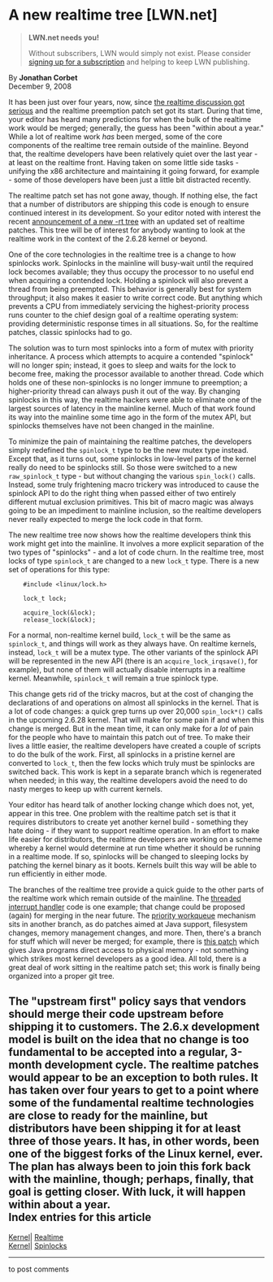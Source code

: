 # A new realtime tree [LWN.net]

> **LWN.net needs you!**
> 
> Without subscribers, LWN would simply not exist. Please consider [signing up for a subscription](/Promo/nst-nag2/subscribe) and helping to keep LWN publishing. 

By **Jonathan Corbet**  
December 9, 2008 

It has been just over four years, now, since [the realtime discussion got serious](http://lwn.net/Articles/106010/) and the realtime preemption patch set got its start. During that time, your editor has heard many predictions for when the bulk of the realtime work would be merged; generally, the guess has been "within about a year." While a lot of realtime work _has_ been merged, some of the core components of the realtime tree remain outside of the mainline. Beyond that, the realtime developers have been relatively quiet over the last year - at least on the realtime front. Having taken on some little side tasks - unifying the x86 architecture and maintaining it going forward, for example \- some of those developers have been just a little bit distracted recently. 

The realtime patch set has not gone away, though. If nothing else, the fact that a number of distributors are shipping this code is enough to ensure continued interest in its development. So your editor noted with interest the recent [announcement of a new -rt tree](http://lwn.net/Articles/310368/) with an updated set of realtime patches. This tree will be of interest for anybody wanting to look at the realtime work in the context of the 2.6.28 kernel or beyond. 

One of the core technologies in the realtime tree is a change to how spinlocks work. Spinlocks in the mainline will busy-wait until the required lock becomes available; they thus occupy the processor to no useful end when acquiring a contended lock. Holding a spinlock will also prevent a thread from being preempted. This behavior is generally best for system throughput; it also makes it easier to write correct code. But anything which prevents a CPU from immediately servicing the highest-priority process runs counter to the chief design goal of a realtime operating system: providing deterministic response times in all situations. So, for the realtime patches, classic spinlocks had to go. 

The solution was to turn most spinlocks into a form of mutex with priority inheritance. A process which attempts to acquire a contended "spinlock" will no longer spin; instead, it goes to sleep and waits for the lock to become free, making the processor available to another thread. Code which holds one of these non-spinlocks is no longer immune to preemption; a higher-priority thread can always push it out of the way. By changing spinlocks in this way, the realtime hackers were able to eliminate one of the largest sources of latency in the mainline kernel. Much of that work found its way into the mainline some time ago in the form of the mutex API, but spinlocks themselves have not been changed in the mainline. 

To minimize the pain of maintaining the realtime patches, the developers simply redefined the `spinlock_t` type to be the new mutex type instead. Except that, as it turns out, some spinlocks in low-level parts of the kernel really do need to be spinlocks still. So those were switched to a new `raw_spinlock_t` type - but without changing the various `spin_lock()` calls. Instead, some truly frightening macro trickery was introduced to cause the spinlock API to do the right thing when passed either of two entirely different mutual exclusion primitives. This bit of macro magic was always going to be an impediment to mainline inclusion, so the realtime developers never really expected to merge the lock code in that form. 

The new realtime tree now shows how the realtime developers think this work might get into the mainline. It involves a more explicit separation of the two types of "spinlocks" - and a lot of code churn. In the realtime tree, most locks of type `spinlock_t` are changed to a new `lock_t` type. There is a new set of operations for this type: 
    
    
        #include <linux/lock.h>
    
        lock_t lock;
    
        acquire_lock(&lock);
        release_lock(&lock);
    

For a normal, non-realtime kernel build, `lock_t` will be the same as `spinlock_t`, and things will work as they always have. On realtime kernels, instead, `lock_t` will be a mutex type. The other variants of the spinlock API will be represented in the new API (there is an `acquire_lock_irqsave()`, for example), but none of them will actually disable interrupts in a realtime kernel. Meanwhile, `spinlock_t` will remain a true spinlock type. 

This change gets rid of the tricky macros, but at the cost of changing the declarations of and operations on almost all spinlocks in the kernel. That is a lot of code changes: a quick grep turns up over 20,000 `spin_lock*()` calls in the upcoming 2.6.28 kernel. That will make for some pain if and when this change is merged. But in the mean time, it can only make for a _lot_ of pain for the people who have to maintain this patch out of tree. To make their lives a little easier, the realtime developers have created a couple of scripts to do the bulk of the work. First, all spinlocks in a pristine kernel are converted to `lock_t`, then the few locks which truly must be spinlocks are switched back. This work is kept in a separate branch which is regenerated when needed; in this way, the realtime developers avoid the need to do nasty merges to keep up with current kernels. 

Your editor has heard talk of another locking change which does not, yet, appear in this tree. One problem with the realtime patch set is that it requires distributors to create yet another kernel build - something they hate doing - if they want to support realtime operation. In an effort to make life easier for distributors, the realtime developers are working on a scheme whereby a kernel would determine at run time whether it should be running in a realtime mode. If so, spinlocks will be changed to sleeping locks by patching the kernel binary as it boots. Kernels built this way will be able to run efficiently in either mode. 

The branches of the realtime tree provide a quick guide to the other parts of the realtime work which remain outside of the mainline. The [threaded interrupt handler](http://lwn.net/Articles/302043/) code is one example; that change could be proposed (again) for merging in the near future. The [priority workqueue](http://lwn.net/Articles/243920/) mechanism sits in another branch, as do patches aimed at Java support, filesystem changes, memory management changes, and more. Then, there's a branch for stuff which will never be merged; for example, there is [this patch](http://git.kernel.org/?p=linux/kernel/git/rostedt/linux-2.6-rt.git;a=commitdiff;h=54db6a0c8b2cc7b07ad46cb6b533484b913306f6;hp=721d5dfe7e516954c501d5e9d0dfab379cf4241a) which gives Java programs direct access to physical memory - not something which strikes most kernel developers as a good idea. All told, there is a great deal of work sitting in the realtime patch set; this work is finally being organized into a proper git tree. 

The "upstream first" policy says that vendors should merge their code upstream before shipping it to customers. The 2.6.x development model is built on the idea that no change is too fundamental to be accepted into a regular, 3-month development cycle. The realtime patches would appear to be an exception to both rules. It has taken over four years to get to a point where some of the fundamental realtime technologies are close to ready for the mainline, but distributors have been shipping it for at least three of those years. It has, in other words, been one of the biggest forks of the Linux kernel, ever. The plan has always been to join this fork back with the mainline, though; perhaps, finally, that goal is getting closer. With luck, it will happen within about a year.  
Index entries for this article  
---  
[Kernel](/Kernel/Index)| [Realtime](/Kernel/Index#Realtime)  
[Kernel](/Kernel/Index)| [Spinlocks](/Kernel/Index#Spinlocks)  
  


* * *

to post comments 
